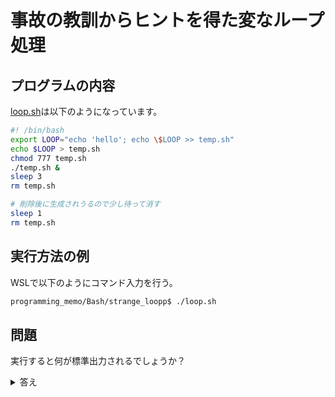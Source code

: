 # 事故の教訓からヒントを得た変なループ処理
## プログラムの内容
[loop.sh](./loop.sh)は以下のようになっています。
```bash
#! /bin/bash
export LOOP="echo 'hello'; echo \$LOOP >> temp.sh"
echo $LOOP > temp.sh
chmod 777 temp.sh
./temp.sh &
sleep 3
rm temp.sh

# 削除後に生成されうるので少し待って消す
sleep 1
rm temp.sh
```

## 実行方法の例
WSLで以下のようにコマンド入力を行う。
```bash
programming_memo/Bash/strange_loopp$ ./loop.sh
```

## 問題
実行すると何が標準出力されるでしょうか？  

<details>
<summary>答え</summary>

3秒間temp.shがhelloを繰り返し出力し続けます。

なんとBashのシェルスクリプトは実行中に書き込まれた行も読んで実行します。

本問では実行中にファイル末尾に追加した```echo 'hello'; echo \$LOOP >> temp.sh```を実行するため、```hello```を標準出力したあと```echo 'hello'; echo \$LOOP >> temp.sh```を末尾に書き込みループします。

```bash
#! /bin/bash
export LOOP="echo 'hello'; echo \$LOOP >> temp.sh" # 「temp.shの実行中にtemp.shの末尾に自分自身を追加する」コマンド列を文字列として変数LOOPに格納
echo $LOOP > temp.sh #temp.shを変数LOOPで初期化する。既にあれば内容を全て上書き。なければ生成。
chmod 777 temp.sh # 実行・削除できるように権限付与
./temp.sh & # loop.shが動作するようにバックグラウンド実行
sleep 3
rm temp.sh # 3秒後にtemp.shを消す

# 削除後にecho \$LOOP >> temp.shが実行されてtemp.shが生成されうるので少し待って消す(並行処理って難しいですね)
sleep 1
rm temp.sh
```

京大のスパコンでファイルが77TB消えた事件があったが、これは本問と同じ実行中スクリプト更新が原因らしいです([参考](https://xtech.nikkei.com/atcl/nxt/column/18/01157/012700053/))。普段の業務や学習でも気をつけないといけませんね。
</details>